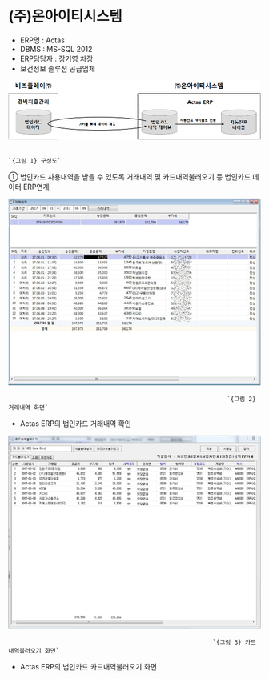 # \(주\)온아이티시스템

 - ERP명 : Actas  
 - DBMS : MS-SQL 2012  
 - ERP담당자 : 장기영 차장  
 - 보건정보 솔루션 공급업체

![](../../../../.gitbook/assets/image%20%28162%29.png)

                                                                         `{그림 1} 구성도`

   ①  법인카드 사용내역을 받을 수 있도록 거래내역 및 카드내역불러오기 등 법인카드 데이터 ERP연계

![](../../../../.gitbook/assets/image%20%28179%29.png)

                                                                 `{그림 2} 거래내역 화면` 

 - Actas ERP의 법인카드 거래내역 확인

![](../../../../.gitbook/assets/image%20%2860%29.png)

                                                             `{그림 3} 카드내역불러오기 화면`   

 - Actas ERP의 법인카드 카드내역불러오기 화면

